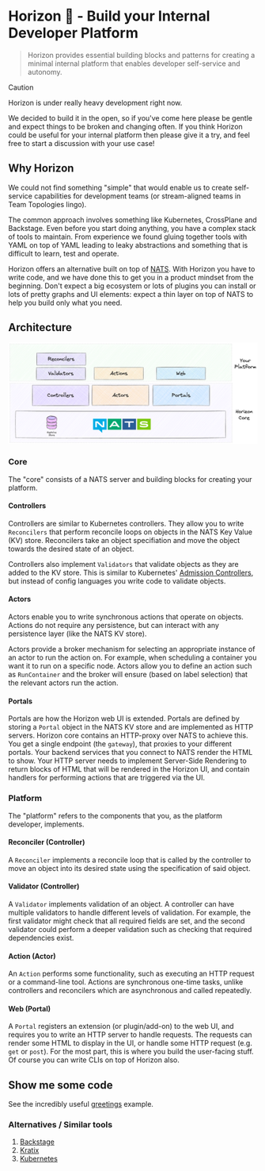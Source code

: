# Horizon 🌅 - Build your Internal Developer Platform

> Horizon provides essential building blocks and patterns for creating a minimal internal platform that enables developer self-service and autonomy.

> [!CAUTION]
> Horizon is under really heavy development right now.
>
> We decided to build it in the open, so if you've come here please be gentle and expect things to be broken and changing often.
> If you think Horizon could be useful for your internal platform then please give it a try, and feel free to start a discussion with your use case!

## Why Horizon

We could not find something "simple" that would enable us to create self-service capabilities for development teams (or stream-aligned teams in Team Topologies lingo).

The common approach involves something like Kubernetes, CrossPlane and Backstage.
Even before you start doing anything, you have a complex stack of tools to maintain.
From experience we found gluing together tools with YAML on top of YAML leading to leaky abstractions and something that is difficult to learn, test and operate.

Horizon offers an alternative built on top of [NATS](https://nats.io/).
With Horizon you have to write code, and we have done this to get you in a product mindset from the beginning.
Don't expect a big ecosystem or lots of plugins you can install or lots of pretty graphs and UI elements: expect a thin layer on top of NATS to help you build only what you need.

## Architecture

![architecture](./docs/drawings/architecture.excalidraw.png)

### Core

The "core" consists of a NATS server and building blocks for creating your platform.

#### Controllers

Controllers are similar to Kubernetes controllers.
They allow you to write `Reconcilers` that perform reconcile loops on objects in the NATS Key Value (KV) store.
Reconcilers take an object specifiation and move the object towards the desired state of an object.

Controllers also implement `Validators` that validate objects as they are added to the KV store.
This is similar to Kubernetes' [Admission Controllers](https://kubernetes.io/docs/reference/access-authn-authz/admission-controllers/), but instead of config languages you write code to validate objects.

#### Actors

Actors enable you to write synchronous actions that operate on objects.
Actions do not require any persistence, but can interact with any persistence layer (like the NATS KV store).

Actors provide a broker mechanism for selecting an appropriate instance of an actor to run the action on.
For example, when scheduling a container you want it to run on a specific node.
Actors allow you to define an action such as `RunContainer` and the broker will ensure (based on label selection) that the relevant actors run the action.

#### Portals

Portals are how the Horizon web UI is extended.
Portals are defined by storing a `Portal` object in the NATS KV store and are implemented as HTTP servers.
Horizon core contains an HTTP-proxy over NATS to achieve this.
You get a single endpoint (the `gateway`), that proxies to your different portals.
Your backend services that you connect to NATS render the HTML to show.
Your HTTP server needs to implement Server-Side Rendering to return blocks of HTML that will be rendered in the Horizon UI, and contain handlers for performing actions that are triggered via the UI.

### Platform

The "platform" refers to the components that you, as the platform developer, implements.

#### Reconciler (Controller)

A `Reconciler` implements a reconcile loop that is called by the controller to move an object into its desired state using the specification of said object.

#### Validator (Controller)

A `Validator` implements validation of an object. A controller can have multiple validators to handle different levels of validation.
For example, the first validator might check that all required fields are set, and the second validator could perform a deeper validation such as checking that required dependencies exist.

#### Action (Actor)

An `Action` performs some functionality, such as executing an HTTP request or a command-line tool.
Actions are synchronous one-time tasks, unlike controllers and reconcilers which are asynchronous and called repeatedly.

#### Web (Portal)

A `Portal` registers an extension (or plugin/add-on) to the web UI, and requires you to write an HTTP server to handle requests.
The requests can render some HTML to display in the UI, or handle some HTTP request (e.g. `get` or `post`).
For the most part, this is where you build the user-facing stuff. Of course you can write CLIs on top of Horizon also.

## Show me some code

See the incredibly useful [greetings](./examples/greetings/README.md) example.

### Alternatives / Similar tools

1. [Backstage](https://backstage.io/)
2. [Kratix](https://kratix.io/)
3. [Kubernetes](https://kubernetes.io/)
